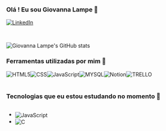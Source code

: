 

### Olá ! Eu sou  Giovanna Lampe 💌



[![LinkedIn](https://img.shields.io/badge/LinkedIn-0077B5?style=for-the-badge&logo=linkedin&logoColor=white)](https://www.linkedin.com/in/giovanna-lampe-82478826b/)

<br/>

![Giovanna Lampe's GitHub stats](https://github-readme-stats.vercel.app/api?username=LampeGi&show_icons=true&theme=aura_dark)

### Ferramentas utilizadas por mim 🔧

<div style="display:flex"><br/>
<img align="center" alt="HTML5" src="https://img.shields.io/badge/HTML5-E34F26?style=for-the-badge&logo=html5&logoColor=white">

<img align="center" alt="CSS" src="https://img.shields.io/badge/CSS3-1572B6?style=for-the-badge&logo=css3&logoColor=white">

<img align="center" alt="JavaScript" src="https://img.shields.io/badge/JavaScript-F7DF1E?style=for-the-badge&logo=JavaScript&logoColor=white">

<img align="center" alt="MYSQL" src="https://img.shields.io/badge/MySQL-005C84?style=for-the-badge&logo=mysql&logoColor=white">



<img align="center" alt="Notion" src="https://img.shields.io/badge/Notion-000000?style=for-the-badge&logo=notion&logoColor=white">


<img align="center" alt="TRELLO" src="https://img.shields.io/badge/Trello-0052CC?style=for-the-badge&logo=trello&logoColor=white">

</div>

<br/>

### Tecnologias que eu estou estudando no momento 📓

<div style="display:flex">
<ul>

<li><img align="center"
alt="JavaScript" src="https://img.shields.io/badge/JavaScript-F7DF1E?style=for-the-badge&logo=JavaScript&logoColor=white"></li>


<li><img align="center"
alt="C" src="https://img.shields.io/badge/C-00599C?style=for-the-badge&logo=c&logoColor=white"></li>


</div>

</ul>

